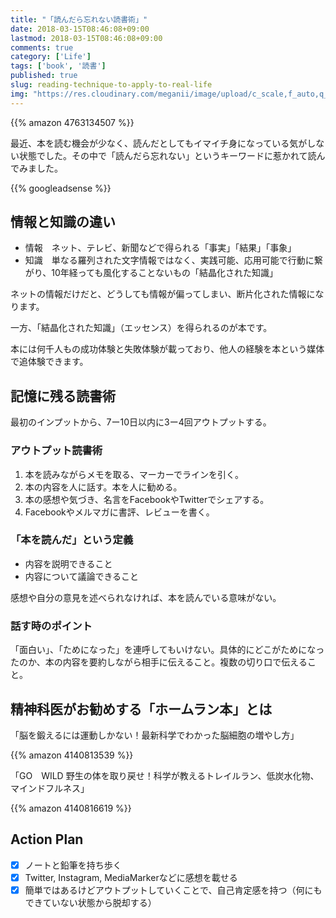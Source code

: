 ```yaml
---
title: "「読んだら忘れない読書術」"
date: 2018-03-15T08:46:08+09:00
lastmod: 2018-03-15T08:46:08+09:00
comments: true
category: ['Life']
tags: ['book', '読書']
published: true
slug: reading-technique-to-apply-to-real-life
img: "https://res.cloudinary.com/meganii/image/upload/c_scale,f_auto,q_auto,w_100/v1514038598/BOOK_1_v8p2op.png"
---
```


{{% amazon 4763134507 %}}

最近、本を読む機会が少なく、読んだとしてもイマイチ身になっている気がしない状態でした。その中で「読んだら忘れない」というキーワードに惹かれて読んでみました。

<!--more-->
{{% googleadsense %}}

## 情報と知識の違い

- 情報　ネット、テレビ、新聞などで得られる「事実」「結果」「事象」
- 知識　単なる羅列された文字情報ではなく、実践可能、応用可能で行動に繋がり、10年経っても風化することないもの「結晶化された知識」

ネットの情報だけだと、どうしても情報が偏ってしまい、断片化された情報になります。

一方、「結晶化された知識」（エッセンス）を得られるのが本です。

本には何千人もの成功体験と失敗体験が載っており、他人の経験を本という媒体で追体験できます。

## 記憶に残る読書術

最初のインプットから、7ー10日以内に3ー4回アウトプットする。

### アウトプット読書術

1. 本を読みながらメモを取る、マーカーでラインを引く。
2. 本の内容を人に話す。本を人に勧める。
3. 本の感想や気づき、名言をFacebookやTwitterでシェアする。
4. Facebookやメルマガに書評、レビューを書く。

### 「本を読んだ」という定義

- 内容を説明できること
- 内容について議論できること

感想や自分の意見を述べられなければ、本を読んでいる意味がない。

### 話す時のポイント

「面白い」、「ためになった」を連呼してもいけない。具体的にどこがためになったのか、本の内容を要約しながら相手に伝えること。複数の切り口で伝えること。

## 精神科医がお勧めする「ホームラン本」とは

「脳を鍛えるには運動しかない！最新科学でわかった脳細胞の増やし方」

{{% amazon 4140813539 %}}

「GO　WILD 野生の体を取り戻せ！科学が教えるトレイルラン、低炭水化物、マインドフルネス」

{{% amazon 4140816619 %}}


## Action Plan

- [x] ノートと鉛筆を持ち歩く
- [x] Twitter, Instagram, MediaMarkerなどに感想を載せる
- [x] 簡単ではあるけどアウトプットしていくことで、自己肯定感を持つ（何にもできていない状態から脱却する）
